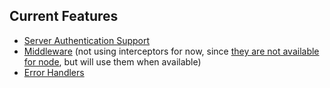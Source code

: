 ## Current Features

- [Server Authentication Support](authentication.md)
- [Middleware](middleware.md) (not using interceptors for now, since [they are not available for node](https://github.com/grpc/grpc/issues/8394), but will use them when available)
- [Error Handlers](errorHandlers.md)
